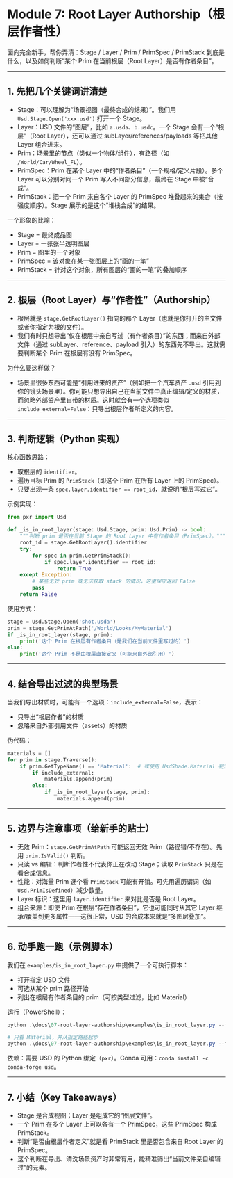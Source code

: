 # Module 7: Root Layer Authorship（根层作者性）

面向完全新手，帮你弄清：Stage / Layer / Prim / PrimSpec / PrimStack 到底是什么，以及如何判断“某个 Prim 在当前根层（Root Layer）是否有作者条目”。

---

## 1. 先把几个关键词讲清楚

- Stage：可以理解为“场景视图（最终合成的结果）”。我们用 `Usd.Stage.Open('xxx.usd')` 打开一个 Stage。
- Layer：USD 文件的“图层”，比如 `a.usda`、`b.usdc`。一个 Stage 会有一个“根层”（Root Layer），还可以通过 subLayer/references/payloads 等把其他 Layer 组合进来。
- Prim：场景里的节点（类似一个物体/组件），有路径（如 `/World/Car/Wheel_FL`）。
- PrimSpec：Prim 在某个 Layer 中的“作者条目”（一个规格/定义片段）。多个 Layer 可以分别对同一个 Prim 写入不同部分信息，最终在 Stage 中被“合成”。
- PrimStack：把一个 Prim 来自各个 Layer 的 PrimSpec 堆叠起来的集合（按强度顺序）。Stage 展示的是这个“堆栈合成”的结果。

一个形象的比喻：
- Stage = 最终成品图
- Layer = 一张张半透明图层
- Prim = 图里的一个对象
- PrimSpec = 该对象在某一张图层上的“画的一笔”
- PrimStack = 针对这个对象，所有图层的“画的一笔”的叠加顺序

---

## 2. 根层（Root Layer）与“作者性”（Authorship）

- 根层就是 `stage.GetRootLayer()` 指向的那个 Layer（也就是你打开的主文件或者你指定为根的文件）。
- 我们有时只想导出“仅在根层中亲自写过（有作者条目）”的东西；而来自外部文件（通过 subLayer、reference、payload 引入）的东西先不导出。这就需要判断某个 Prim 在根层有没有 PrimSpec。

为什么要这样做？
- 场景里很多东西可能是“引用进来的资产”（例如把一个汽车资产 `.usd` 引用到你的镜头场景里）。你可能只想导出自己在当前文件中真正编辑/定义的材质，而忽略外部资产里自带的材质。这时就会有一个选项类似 `include_external=False`：只导出根层作者所定义的内容。

---

## 3. 判断逻辑（Python 实现）

核心函数思路：
- 取根层的 `identifier`。
- 遍历目标 Prim 的 `PrimStack`（即这个 Prim 在所有 Layer 上的 PrimSpec）。
- 只要出现一条 `spec.layer.identifier == root_id`，就说明“根层写过它”。

示例实现：

```python
from pxr import Usd

def _is_in_root_layer(stage: Usd.Stage, prim: Usd.Prim) -> bool:
    """判断 prim 是否在当前 Stage 的 Root Layer 中有作者条目（PrimSpec）。"""
    root_id = stage.GetRootLayer().identifier
    try:
        for spec in prim.GetPrimStack():
            if spec.layer.identifier == root_id:
                return True
    except Exception:
        # 某些无效 prim 或无法获取 stack 的情况，这里保守返回 False
        pass
    return False
```

使用方式：

```python
stage = Usd.Stage.Open('shot.usda')
prim = stage.GetPrimAtPath('/World/Looks/MyMaterial')
if _is_in_root_layer(stage, prim):
    print('这个 Prim 在根层有作者条目（是我们在当前文件里写过的）')
else:
    print('这个 Prim 不是由根层直接定义（可能来自外部引用）')
```

---

## 4. 结合导出过滤的典型场景

当我们导出材质时，可能有一个选项：`include_external=False`，表示：
- 只导出“根层作者”的材质
- 忽略来自外部引用文件（assets）的材质

伪代码：

```python
materials = []
for prim in stage.Traverse():
    if prim.GetTypeName() == 'Material':  # 或使用 UsdShade.Material 判定
        if include_external:
            materials.append(prim)
        else:
            if _is_in_root_layer(stage, prim):
                materials.append(prim)
```

---

## 5. 边界与注意事项（给新手的贴士）

- 无效 Prim：`stage.GetPrimAtPath` 可能返回无效 Prim（路径错/不存在）。先用 `prim.IsValid()` 判断。
- 只读 vs 编辑：判断作者性不代表你正在改动 Stage；读取 `PrimStack` 只是在看合成信息。
- 性能：对海量 Prim 逐个看 `PrimStack` 可能有开销。可先用遍历谓词（如 `Usd.PrimIsDefined`）减少数量。
- Layer 标识：这里用 `layer.identifier` 来对比是否是 Root Layer。
- 组合来源：即使 Prim 在根层“存在作者条目”，它也可能同时从其它 Layer 继承/覆盖到更多属性——这很正常，USD 的合成本来就是“多图层叠加”。

---

## 6. 动手跑一跑（示例脚本）

我们在 `examples/is_in_root_layer.py` 中提供了一个可执行脚本：
- 打开指定 USD 文件
- 可选从某个 prim 路径开始
- 列出在根层有作者条目的 prim（可按类型过滤，比如 Material）

运行（PowerShell）：

```powershell
python .\docs\07-root-layer-authorship\examples\is_in_root_layer.py --file .\path\to\shot.usda

# 只看 Material，并从指定路径起步
python .\docs\07-root-layer-authorship\examples\is_in_root_layer.py --file .\path\to\shot.usda --root /World/Looks --type Material
```

依赖：需要 USD 的 Python 绑定（`pxr`）。Conda 可用：`conda install -c conda-forge usd`。

---

## 7. 小结（Key Takeaways）

- Stage 是合成视图；Layer 是组成它的“图层文件”。
- 一个 Prim 在多个 Layer 上可以各有一个 PrimSpec，这些 PrimSpec 构成 PrimStack。
- 判断“是否由根层作者定义”就是看 PrimStack 里是否包含来自 Root Layer 的 PrimSpec。
- 这个判断在导出、清洗场景资产时非常有用，能精准筛出“当前文件亲自编辑过”的元素。
